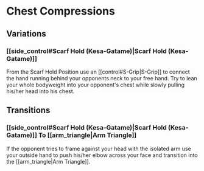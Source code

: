 # Chest Compressions

## Variations
### [[side_control#Scarf Hold (Kesa-Gatame)|Scarf Hold (Kesa-Gatame)]]
From the Scarf Hold Position use an [[control#S-Grip|S-Grip]] to connect the hand running behind your opponents neck to your free hand. Try to lean your whole bodyweight into your opponent's chest while slowly pulling his/her head into his chest.

## Transitions
### [[side_control#Scarf Hold (Kesa-Gatame)|Scarf Hold (Kesa-Gatame)]] To [[arm_triangle|Arm Triangle]]
If the opponent tries to frame against your head with the isolated arm use your outside hand to push his/her elbow across your face and transition into the [[arm_triangle|Arm Triangle]].
